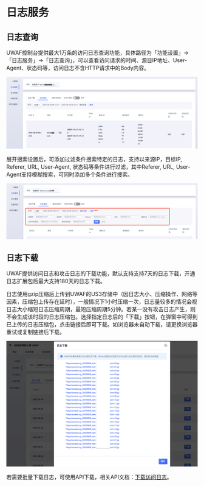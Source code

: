 # 日志服务

## 日志查询

UWAF控制台提供最大1万条的访问日志查询功能，具体路径为「功能设置」->「日志服务」->「日志查询」，可以查看访问请求的时间、源目IP地址、User-Agent、状态码等，访问日志不含HTTP请求中的Body内容。

![logs_1.png](/images/logs_1.png)

展开搜索设置后，可添加过滤条件搜索特定的日志，支持以来源IP，目标IP, Referer, URL, User-Agent, 状态码等条件进行过滤，其中Referer, URL, User-Agent支持模糊搜索，可同时添加多个条件进行搜索。

![logs_2.png](/images/logs_2.png)

## 日志下载

UWAF提供访问日志和攻击日志的下载功能，默认支持支持7天的日志下载，开通日志扩展包后最大支持180天的日志下载。

日志使用gzip压缩后上传到UWAF的US3存储中（因日志大小、压缩操作、网络等因素，压缩包上传存在延时），一般情况下1小时压缩一次，日志量较多的情况会视日志大小缩短日志压缩周期，最短压缩周期5分钟。若某一没有攻击日志产生，则不会生成该时段的日志压缩包。选择指定日志后的「下载」按钮，在弹窗中可得到已上传的日志压缩包，点击链接后即可下载。如浏览器未自动下载，请更换浏览器重试或复制链接后下载。

![logs_3.png](/images/logs_3.png)

若需要批量下载日志，可使用API下载，相关API文档：[下载访问日志](/api/uewaf-api/download_waf_access_log)。
